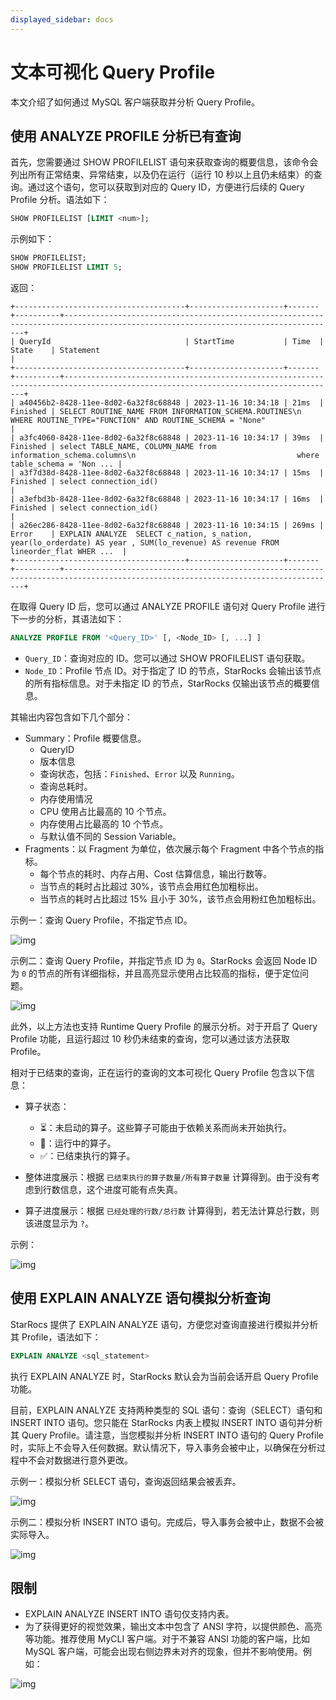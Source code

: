 ```yaml
---
displayed_sidebar: docs
---
```


# 文本可视化 Query Profile

本文介绍了如何通过 MySQL 客户端获取并分析 Query Profile。

## 使用 ANALYZE PROFILE 分析已有查询

首先，您需要通过 SHOW PROFILELIST 语句来获取查询的概要信息，该命令会列出所有正常结束、异常结束，以及仍在运行（运行 10 秒以上且仍未结束）的查询。通过这个语句，您可以获取到对应的 Query ID，方便进行后续的 Query Profile 分析。语法如下：

```SQL
SHOW PROFILELIST [LIMIT <num>];
```

示例如下：

```SQL
SHOW PROFILELIST;
SHOW PROFILELIST LIMIT 5;
```

返回：

```
+--------------------------------------+---------------------+-------+----------+-----------------------------------------------------------------------------------------------------------------------------------+
| QueryId                              | StartTime           | Time  | State    | Statement                                                                                                                         |
+--------------------------------------+---------------------+-------+----------+-----------------------------------------------------------------------------------------------------------------------------------+
| a40456b2-8428-11ee-8d02-6a32f8c68848 | 2023-11-16 10:34:18 | 21ms  | Finished | SELECT ROUTINE_NAME FROM INFORMATION_SCHEMA.ROUTINES\n    WHERE ROUTINE_TYPE="FUNCTION" AND ROUTINE_SCHEMA = "None"               |
| a3fc4060-8428-11ee-8d02-6a32f8c68848 | 2023-11-16 10:34:17 | 39ms  | Finished | select TABLE_NAME, COLUMN_NAME from information_schema.columns\n                                    where table_schema = 'Non ... |
| a3f7d38d-8428-11ee-8d02-6a32f8c68848 | 2023-11-16 10:34:17 | 15ms  | Finished | select connection_id()                                                                                                            |
| a3efbd3b-8428-11ee-8d02-6a32f8c68848 | 2023-11-16 10:34:17 | 16ms  | Finished | select connection_id()                                                                                                            |
| a26ec286-8428-11ee-8d02-6a32f8c68848 | 2023-11-16 10:34:15 | 269ms | Error    | EXPLAIN ANALYZE  SELECT c_nation, s_nation, year(lo_orderdate) AS year , SUM(lo_revenue) AS revenue FROM lineorder_flat WHER ...  |
+--------------------------------------+---------------------+-------+----------+-----------------------------------------------------------------------------------------------------------------------------------+
```

在取得 Query ID 后，您可以通过 ANALYZE PROFILE 语句对 Query Profile 进行下一步的分析，其语法如下：

```SQL
ANALYZE PROFILE FROM '<Query_ID>' [, <Node_ID> [, ...] ]
```

- `Query_ID`：查询对应的 ID。您可以通过 SHOW PROFILELIST 语句获取。
- `Node_ID`：Profile 节点 ID。对于指定了 ID 的节点，StarRocks 会输出该节点的所有指标信息。对于未指定 ID 的节点，StarRocks 仅输出该节点的概要信息。

其输出内容包含如下几个部分：

- Summary：Profile 概要信息。
  - QueryID
  - 版本信息
  - 查询状态，包括：`Finished`、`Error` 以及 `Running`。
  - 查询总耗时。
  - 内存使用情况
  - CPU 使用占比最高的 10 个节点。
  - 内存使用占比最高的 10 个节点。
  - 与默认值不同的 Session Variable。
- Fragments：以 Fragment 为单位，依次展示每个 Fragment 中各个节点的指标。
  - 每个节点的耗时、内存占用、Cost 估算信息，输出行数等。
  - 当节点的耗时占比超过 30%，该节点会用红色加粗标出。
  - 当节点的耗时占比超过 15% 且小于 30%，该节点会用粉红色加粗标出。

示例一：查询 Query Profile，不指定节点 ID。

![img](../_assets/Profile/text_based_profile_without_node_id.jpeg)

示例二：查询 Query Profile，并指定节点 ID 为 `0`。StarRocks 会返回 Node ID 为 `0` 的节点的所有详细指标，并且高亮显示使用占比较高的指标，便于定位问题。

![img](../_assets/Profile/text_based_profile_with_node_id.jpeg)

此外，以上方法也支持 Runtime Query Profile 的展示分析。对于开启了 Query Profile 功能，且运行超过 10 秒仍未结束的查询，您可以通过该方法获取 Profile。

相对于已结束的查询，正在运行的查询的文本可视化 Query Profile 包含以下信息：

- 算子状态：

  - ⏳：未启动的算子。这些算子可能由于依赖关系而尚未开始执行。
  - 🚀：运行中的算子。
  - ✅：已结束执行的算子。

- 整体进度展示：根据 `已结束执行的算子数量/所有算子数量` 计算得到。由于没有考虑到行数信息，这个进度可能有点失真。
- 算子进度展示：根据 `已经处理的行数/总行数` 计算得到，若无法计算总行数，则该进度显示为 `?`。

示例：

![img](../_assets/Profile/text_based_runtime_profile.jpeg)


## 使用 EXPLAIN ANALYZE 语句模拟分析查询

StarRocs 提供了 EXPLAIN ANALYZE 语句，方便您对查询直接进行模拟并分析其 Profile，语法如下：

```SQL
EXPLAIN ANALYZE <sql_statement>
```

执行 EXPLAIN ANALYZE 时，StarRocks 默认会为当前会话开启 Query Profile 功能。

目前，EXPLAIN ANALYZE 支持两种类型的 SQL 语句：查询（SELECT）语句和 INSERT INTO 语句。您只能在 StarRocks 内表上模拟 INSERT INTO 语句并分析其 Query Profile。请注意，当您模拟并分析 INSERT INTO 语句的 Query Profile 时，实际上不会导入任何数据。默认情况下，导入事务会被中止，以确保在分析过程中不会对数据进行意外更改。

示例一：模拟分析 SELECT 语句，查询返回结果会被丢弃。

![img](../_assets/Profile/text_based_explain_analyze_select.jpeg)


示例二：模拟分析 INSERT INTO 语句。完成后，导入事务会被中止，数据不会被实际导入。

![img](../_assets/Profile/text_based_explain_analyze_insert.jpeg)

## 限制

- EXPLAIN ANALYZE INSERT INTO 语句仅支持内表。
- 为了获得更好的视觉效果，输出文本中包含了 ANSI 字符，以提供颜色、高亮等功能。推荐使用 MyCLI 客户端。对于不兼容 ANSI 功能的客户端，比如 MySQL 客户端，可能会出现右侧边界未对齐的现象，但并不影响使用。例如：

![img](../_assets/Profile/text_based_profile_not_aligned.jpeg)
